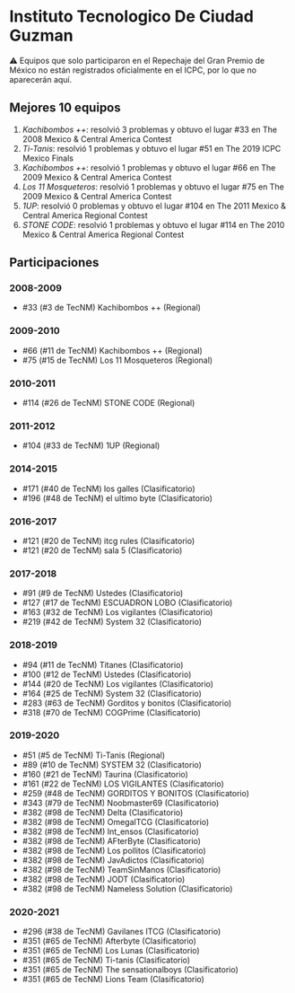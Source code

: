 # Instituto Tecnologico De Ciudad Guzman

:warning: Equipos que solo participaron en el Repechaje del Gran Premio de México no están registrados oficialmente en el ICPC, por lo que no aparecerán aquí.

## Mejores 10 equipos

1. _Kachibombos ++_: resolvió 3 problemas y obtuvo el lugar #33 en The 2008 Mexico & Central America Contest
1. _Ti-Tanis_: resolvió 1 problemas y obtuvo el lugar #51 en The 2019 ICPC Mexico Finals
1. _Kachibombos ++_: resolvió 1 problemas y obtuvo el lugar #66 en The 2009 Mexico & Central America Contest
1. _Los 11 Mosqueteros_: resolvió 1 problemas y obtuvo el lugar #75 en The 2009 Mexico & Central America Contest
1. _1UP_: resolvió 0 problemas y obtuvo el lugar #104 en The 2011 Mexico & Central America Regional Contest
1. _STONE CODE_: resolvió 1 problemas y obtuvo el lugar #114 en The 2010 Mexico & Central America Regional Contest

## Participaciones

### 2008-2009

- #33 (#3 de TecNM) Kachibombos ++ (Regional)

### 2009-2010

- #66 (#11 de TecNM) Kachibombos ++ (Regional)
- #75 (#15 de TecNM) Los 11 Mosqueteros (Regional)

### 2010-2011

- #114 (#26 de TecNM) STONE CODE (Regional)

### 2011-2012

- #104 (#33 de TecNM) 1UP (Regional)

### 2014-2015

- #171 (#40 de TecNM) los galles (Clasificatorio)
- #196 (#48 de TecNM) el ultimo byte (Clasificatorio)

### 2016-2017

- #121 (#20 de TecNM) itcg rules (Clasificatorio)
- #121 (#20 de TecNM) sala 5 (Clasificatorio)

### 2017-2018

- #91 (#9 de TecNM) Ustedes (Clasificatorio)
- #127 (#17 de TecNM) ESCUADRON LOBO (Clasificatorio)
- #163 (#32 de TecNM) Los vigilantes (Clasificatorio)
- #219 (#42 de TecNM) System 32 (Clasificatorio)

### 2018-2019

- #94 (#11 de TecNM) Titanes (Clasificatorio)
- #100 (#12 de TecNM) Ustedes (Clasificatorio)
- #144 (#20 de TecNM) Los vigilantes (Clasificatorio)
- #164 (#25 de TecNM) System 32 (Clasificatorio)
- #283 (#63 de TecNM) Gorditos y bonitos (Clasificatorio)
- #318 (#70 de TecNM) COGPrime (Clasificatorio)

### 2019-2020

- #51 (#5 de TecNM) Ti-Tanis (Regional)
- #89 (#10 de TecNM) SYSTEM 32 (Clasificatorio)
- #160 (#21 de TecNM) Taurina (Clasificatorio)
- #161 (#22 de TecNM) LOS VIGILANTES (Clasificatorio)
- #259 (#48 de TecNM) GORDITOS Y BONITOS (Clasificatorio)
- #343 (#79 de TecNM) Noobmaster69 (Clasificatorio)
- #382 (#98 de TecNM) Delta (Clasificatorio)
- #382 (#98 de TecNM) OmegaITCG (Clasificatorio)
- #382 (#98 de TecNM) Int_ensos (Clasificatorio)
- #382 (#98 de TecNM) AFterByte (Clasificatorio)
- #382 (#98 de TecNM) Los pollitos (Clasificatorio)
- #382 (#98 de TecNM) JavAdictos (Clasificatorio)
- #382 (#98 de TecNM) TeamSinManos (Clasificatorio)
- #382 (#98 de TecNM) JODT (Clasificatorio)
- #382 (#98 de TecNM) Nameless Solution (Clasificatorio)

### 2020-2021

- #296 (#38 de TecNM) Gavilanes ITCG (Clasificatorio)
- #351 (#65 de TecNM) Afterbyte (Clasificatorio)
- #351 (#65 de TecNM) Los Lunas (Clasificatorio)
- #351 (#65 de TecNM) Ti-tanis (Clasificatorio)
- #351 (#65 de TecNM) The sensationalboys (Clasificatorio)
- #351 (#65 de TecNM) Lions Team (Clasificatorio)



